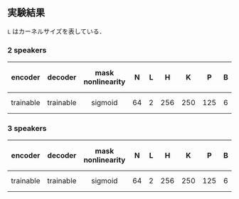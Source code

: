 ## 実験結果
`L` はカーネルサイズを表している．
### 2 speakers
| encoder | decoder | mask nonlinearity | N | L | H | K | P | B | causal | optimizer | lr | SI-SDRi [dB] | SDRi [dB] | PESQ |
| :---: | :---: | :---: | :---: | :---: | :---: | :---: | :---: | :---: | :---: | :---: | :---: | :---: | :---: | :---: |
| trainable | trainable | sigmoid | 64 | 2 | 256 | 250 | 125 | 6 | False | adam | 1e-3 |  |  |  |

### 3 speakers
| encoder | decoder | mask nonlinearity | N | L | H | K | P | B | causal | optimizer | lr | SI-SDRi [dB] | SDRi [dB] | PESQ |
| :---: | :---: | :---: | :---: | :---: | :---: | :---: | :---: | :---: | :---: | :---: | :---: | :---: | :---: | :---: |
| trainable | trainable | sigmoid | 64 | 2 | 256 | 250 | 125 | 6 | False | adam | 1e-3 |  |  |  |